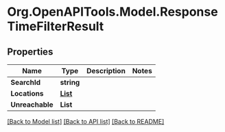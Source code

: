 # Org.OpenAPITools.Model.ResponseTimeFilterResult
## Properties

Name | Type | Description | Notes
------------ | ------------- | ------------- | -------------
**SearchId** | **string** |  | 
**Locations** | [**List<ResponseTimeFilterLocation>**](ResponseTimeFilterLocation.md) |  | 
**Unreachable** | **List<string>** |  | 

[[Back to Model list]](../README.md#documentation-for-models) [[Back to API list]](../README.md#documentation-for-api-endpoints) [[Back to README]](../README.md)

